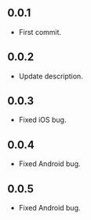 ## 0.0.1

* First commit.

## 0.0.2

* Update description.

## 0.0.3

* Fixed iOS bug.

## 0.0.4

* Fixed Android bug.

## 0.0.5

* Fixed Android bug.